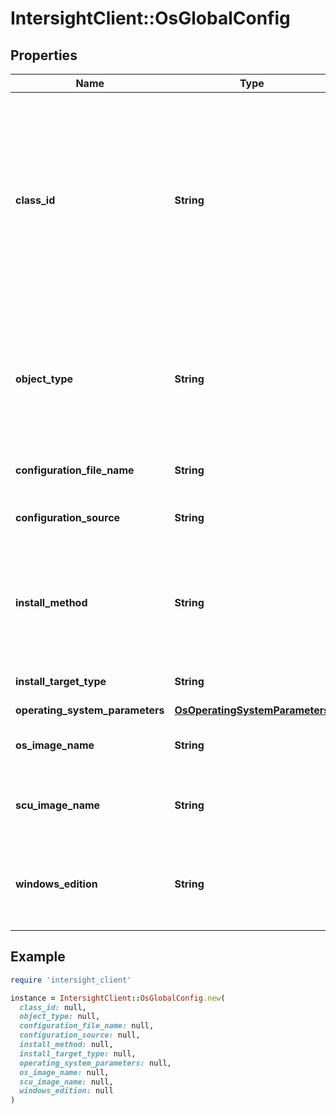 # IntersightClient::OsGlobalConfig

## Properties

| Name | Type | Description | Notes |
| ---- | ---- | ----------- | ----- |
| **class_id** | **String** | The fully-qualified name of the instantiated, concrete type. This property is used as a discriminator to identify the type of the payload when marshaling and unmarshaling data. | [default to &#39;os.GlobalConfig&#39;] |
| **object_type** | **String** | The fully-qualified name of the instantiated, concrete type. The value should be the same as the &#39;ClassId&#39; property. | [default to &#39;os.GlobalConfig&#39;] |
| **configuration_file_name** | **String** | Name of the Configuration file. | [optional][readonly] |
| **configuration_source** | **String** | Configuration source for the OS Installation. | [optional][readonly] |
| **install_method** | **String** | The install method to be used for OS installation - vMedia, iPXE. Only vMedia is supported as of now. | [optional][readonly] |
| **install_target_type** | **String** | The Prefill install Target Name. | [optional][readonly] |
| **operating_system_parameters** | [**OsOperatingSystemParameters**](OsOperatingSystemParameters.md) |  | [optional] |
| **os_image_name** | **String** | The Operating System Image name. | [optional][readonly] |
| **scu_image_name** | **String** | The name of the Server Configuration Utilities Image. | [optional][readonly] |
| **windows_edition** | **String** | The Windows OS edition, this property required only for Windows server. | [optional][readonly] |

## Example

```ruby
require 'intersight_client'

instance = IntersightClient::OsGlobalConfig.new(
  class_id: null,
  object_type: null,
  configuration_file_name: null,
  configuration_source: null,
  install_method: null,
  install_target_type: null,
  operating_system_parameters: null,
  os_image_name: null,
  scu_image_name: null,
  windows_edition: null
)
```

